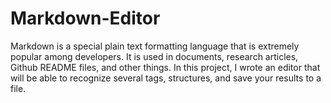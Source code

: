 # Markdown-Editor

Markdown is a special plain text formatting language that is extremely popular among developers. It is used in documents, research articles, 
Github README files, and other things. In this project, I wrote an editor that will be able to recognize several tags, structures, and save your
results to a file.

